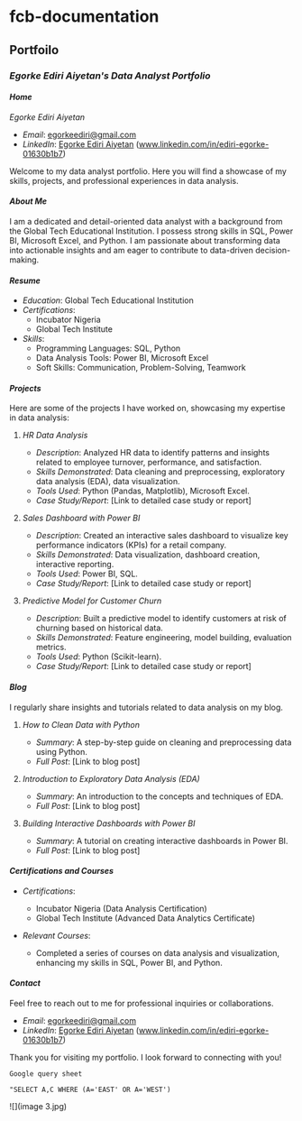 # fcb-documentation

## Portfoilo

### *Egorke Ediri Aiyetan's Data Analyst Portfolio*

#### *Home*
*Egorke Ediri Aiyetan*
- *Email*: [egorkeediri@gmail.com](mailto:egorkeediri@gmail.com)
- *LinkedIn*: [Egorke Ediri Aiyetan](#) (www.linkedin.com/in/ediri-egorke-01630b1b7)

Welcome to my data analyst portfolio. Here you will find a showcase of my skills, projects, and professional experiences in data analysis.

#### *About Me*
I am a dedicated and detail-oriented data analyst with a background from the Global Tech Educational Institution. I possess strong skills in SQL, Power BI, Microsoft Excel, and Python. I am passionate about transforming data into actionable insights and am eager to contribute to data-driven decision-making.

#### *Resume*
- *Education*: Global Tech Educational Institution
- *Certifications*:
  - Incubator Nigeria
  - Global Tech Institute
- *Skills*:
  - Programming Languages: SQL, Python
  - Data Analysis Tools: Power BI, Microsoft Excel
  - Soft Skills: Communication, Problem-Solving, Teamwork

#### *Projects*
Here are some of the projects I have worked on, showcasing my expertise in data analysis:

1. *HR Data Analysis*
   - *Description*: Analyzed HR data to identify patterns and insights related to employee turnover, performance, and satisfaction.
   - *Skills Demonstrated*: Data cleaning and preprocessing, exploratory data analysis (EDA), data visualization.
   - *Tools Used*: Python (Pandas, Matplotlib), Microsoft Excel.
   - *Case Study/Report*: [Link to detailed case study or report]

2. *Sales Dashboard with Power BI*
   - *Description*: Created an interactive sales dashboard to visualize key performance indicators (KPIs) for a retail company.
   - *Skills Demonstrated*: Data visualization, dashboard creation, interactive reporting.
   - *Tools Used*: Power BI, SQL.
   - *Case Study/Report*: [Link to detailed case study or report]

3. *Predictive Model for Customer Churn*
   - *Description*: Built a predictive model to identify customers at risk of churning based on historical data.
   - *Skills Demonstrated*: Feature engineering, model building, evaluation metrics.
   - *Tools Used*: Python (Scikit-learn).
   - *Case Study/Report*: [Link to detailed case study or report]

#### *Blog*
I regularly share insights and tutorials related to data analysis on my blog.

1. *How to Clean Data with Python*
   - *Summary*: A step-by-step guide on cleaning and preprocessing data using Python.
   - *Full Post*: [Link to blog post]

2. *Introduction to Exploratory Data Analysis (EDA)*
   - *Summary*: An introduction to the concepts and techniques of EDA.
   - *Full Post*: [Link to blog post]

3. *Building Interactive Dashboards with Power BI*
   - *Summary*: A tutorial on creating interactive dashboards in Power BI.
   - *Full Post*: [Link to blog post]

#### *Certifications and Courses*
- *Certifications*:
  - Incubator Nigeria (Data Analysis Certification)
  - Global Tech Institute (Advanced Data Analytics Certificate)

- *Relevant Courses*:
  - Completed a series of courses on data analysis and visualization, enhancing my skills in SQL, Power BI, and Python.

#### *Contact*
Feel free to reach out to me for professional inquiries or collaborations.

- *Email*: [egorkeediri@gmail.com](mailto:egorkeediri@gmail.com)
- *LinkedIn*: [Egorke Ediri Aiyetan](#) (www.linkedin.com/in/ediri-egorke-01630b1b7)

Thank you for visiting my portfolio. I look forward to connecting with you!


```
Google query sheet

"SELECT A,C WHERE (A='EAST' OR A='WEST')

```

![](image 3.jpg)

